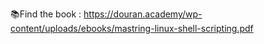 
📚Find the book : https://douran.academy/wp-content/uploads/ebooks/mastring-linux-shell-scripting.pdf
